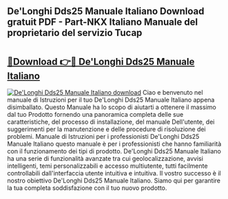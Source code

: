 ## De'Longhi Dds25 Manuale Italiano Download gratuit PDF - Part-NKX Italiano Manuale del proprietario del servizio Tucap

# <h2><a href="http://dfepu95.blite.top/?on=De%27Longhi+Dds25+Manuale+Italiano">🔗Download 👉🔴 De'Longhi Dds25 Manuale Italiano</a></h2>

[![De'Longhi Dds25 Manuale Italiano download](https://i.imgur.com/lujVjoI.png)](http://dfepu95.blite.top/?on=De%27Longhi+Dds25+Manuale+Italiano)
Ciao e benvenuto nel manuale di Istruzioni per il tuo De'Longhi Dds25 Manuale Italiano appena disimballato. Questo Manuale ha lo scopo di aiutarti a ottenere il massimo dal tuo Prodotto fornendo una panoramica completa delle sue caratteristiche, del processo di installazione, del manuale Dell'utente, dei suggerimenti per la manutenzione e delle procedure di risoluzione dei problemi. Manuale di Istruzioni per i professionisti De'Longhi Dds25 Manuale Italiano questo manuale è per i professionisti che hanno familiarità con il funzionamento dei tipi di prodotto. De'Longhi Dds25 Manuale Italiano ha una serie di funzionalità avanzate tra cui geolocalizzazione, avvisi intelligenti, temi personalizzabili e accesso multiutente, tutti facilmente controllabili dall'interfaccia utente intuitiva e intuitiva. Il vostro successo è il nostro obiettivo De'Longhi Dds25 Manuale Italiano. Siamo qui per garantire la tua completa soddisfazione con il tuo nuovo prodotto.
